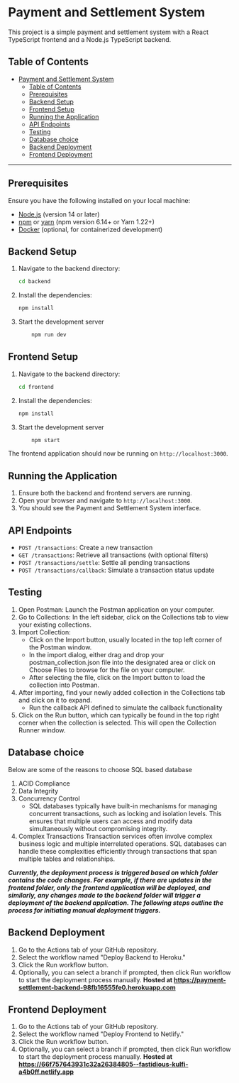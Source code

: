 # Payment and Settlement System

This project is a simple payment and settlement system with a React TypeScript frontend and a Node.js TypeScript backend.


## Table of Contents
- [Payment and Settlement System](#payment-and-settlement-system)
  - [Table of Contents](#table-of-contents)
  - [Prerequisites](#prerequisites)
  - [Backend Setup](#backend-setup)
  - [Frontend Setup](#frontend-setup)
  - [Running the Application](#running-the-application)
  - [API Endpoints](#api-endpoints)
  - [Testing](#testing)
  - [Database choice](#database-choice)
  - [Backend Deployment](#backend-deployment)
  - [Frontend Deployment](#frontend-deployment)
---

## Prerequisites

Ensure you have the following installed on your local machine:

- [Node.js](https://nodejs.org/) (version 14 or later)
- [npm](https://www.npmjs.com/) or [yarn](https://yarnpkg.com/) (npm version 6.14+ or Yarn 1.22+)
- [Docker](https://www.docker.com/) (optional, for containerized development)

## Backend Setup

1. Navigate to the backend directory:
   ```bash
   cd backend
    ```

2. Install the dependencies:

    ```bash
   npm install 
    ```

    


3. Start the development server

    ```bash
        npm run dev 
    ```

## Frontend Setup

1. Navigate to the backend directory:
   ```bash
   cd frontend
    ```

2. Install the dependencies:

    ```bash
   npm install 
    ```

    


3. Start the development server

    ```bash
        npm start
    ```




The frontend application should now be running on `http://localhost:3000`.

## Running the Application

1. Ensure both the backend and frontend servers are running.
2. Open your browser and navigate to `http://localhost:3000`.
3. You should see the Payment and Settlement System interface.

## API Endpoints

- `POST /transactions`: Create a new transaction
- `GET /transactions`: Retrieve all transactions (with optional filters)
- `POST /transactions/settle`: Settle all pending transactions
- `POST /transactions/callback`: Simulate a transaction status update


## Testing

1. Open Postman: Launch the Postman application on your computer.
2. Go to Collections: In the left sidebar, click on the Collections tab to view your existing collections.
3. Import Collection:
    * Click on the Import button, usually located in the top left corner of the Postman window.
    * In the import dialog, either drag and drop your postman_collection.json file into the designated area or click on Choose Files to browse for the file on your computer.
    * After selecting the file, click on the Import button to load the collection into Postman.
4. After importing, find your newly added collection in the Collections tab and click on it to expand.
   * Run the callback API defined to simulate the callback functionality
5. Click on the Run button, which can typically be found in the top right corner when the collection is selected. This will open the Collection Runner window.

## Database choice
Below are some of the reasons to choose SQL based database
1. ACID Compliance
2. Data Integrity
3. Concurrency Control
    * SQL databases typically have built-in mechanisms for managing concurrent transactions, such as locking and isolation levels. This ensures that multiple users can access and modify data simultaneously without compromising integrity.
4. Complex Transactions
Transaction services often involve complex business logic and multiple interrelated operations. SQL databases can handle these complexities efficiently through transactions that span multiple tables and relationships.


***Currently, the deployment process is triggered based on which folder contains the code changes. For example, if there are updates in the frontend folder, only the frontend application will be deployed, and similarly, any changes made to the backend folder will trigger a deployment of the backend application. The following steps outline the process for initiating manual deployment triggers.***
## Backend Deployment 
1. Go to the Actions tab of your GitHub repository.
2. Select the workflow named "Deploy Backend to Heroku."
3. Click the Run workflow button.
4. Optionally, you can select a branch if prompted, then click Run workflow to start the deployment process manually.
**Hosted at https://payment-settlement-backend-98fb16555fe0.herokuapp.com**

## Frontend Deployment 
1. Go to the Actions tab of your GitHub repository.
2. Select the workflow named "Deploy Frontend to Netlify."
3. Click the Run workflow button.
4. Optionally, you can select a branch if prompted, then click Run workflow to start the deployment process manually.
**Hosted at https://66f757643931c32a26384805--fastidious-kulfi-a4b0ff.netlify.app**

